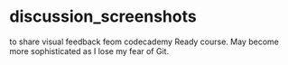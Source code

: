 # discussion_screenshots

to share visual feedback feom codecademy Ready course. May become more sophisticated as I lose my fear of Git.
